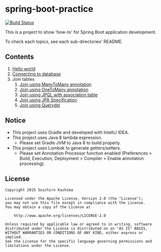 # spring-boot-practice

[![Build Status](https://travis-ci.org/ksoichiro/spring-boot-practice.svg?branch=master)](https://travis-ci.org/ksoichiro/spring-boot-practice)

This is a project to show 'how-to' for Spring Boot application development.  

To check each topics, see each sub-directories' README.

## Contents

1. [Hello world](20150622-hello-world)
1. [Connecting to database](20150622-db)
1. Join tables
    1. [Join using ManyToMany annotation](20150829-join-manytomany)
    1. [Join using OneToMany annotation](20150829-join-manytomany2)
    1. [Join using JPQL with association table](20150829-join-manytomany3)
    1. [Join using JPA Specification](20150901-join-manytomany4)
    1. [Join using Querydsl](20150903-join-manytomany5)

## Notice

* This project uses Gradle and developed with IntelliJ IDEA.
* This project uses Java 8 lambda expression.
    * Please set Gradle JVM to Java 8 to build properly.
* This project uses Lombok to generate getters/setters.
    * Please set Annotation Processor function enabled (Preferences > Build, Execution, Deployment > Compiler > Enable annotation processing).

## License

    Copyright 2015 Soichiro Kashima

    Licensed under the Apache License, Version 2.0 (the "License");
    you may not use this file except in compliance with the License.
    You may obtain a copy of the License at

        http://www.apache.org/licenses/LICENSE-2.0

    Unless required by applicable law or agreed to in writing, software
    distributed under the License is distributed on an "AS IS" BASIS,
    WITHOUT WARRANTIES OR CONDITIONS OF ANY KIND, either express or implied.
    See the License for the specific language governing permissions and
    limitations under the License.

